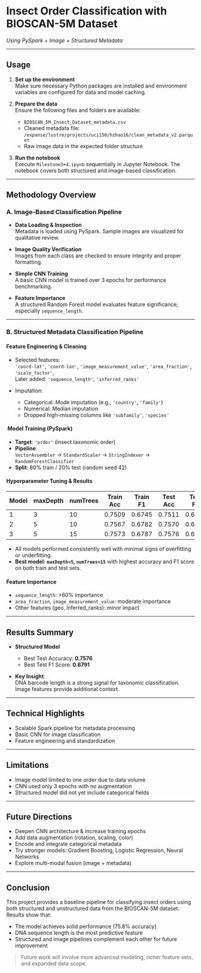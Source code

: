 #  Insect Order Classification with BIOSCAN-5M Dataset  
*Using PySpark + Image + Structured Metadata*

---

##  Usage

1. **Set up the environment**  
   Make sure necessary Python packages are installed and environment variables are configured for data and model caching.

2. **Prepare the data**  
   Ensure the following files and folders are available:
   - `BIOSCAN_5M_Insect_Dataset_metadata.csv`
   - Cleaned metadata file:  
     `/expanse/lustre/projects/uci150/hzhao16/clean_metadata_v2.parquet`
   - Raw image data in the expected folder structure

3. **Run the notebook**  
   Execute `Milestone3+4.ipynb` sequentially in Jupyter Notebook. The notebook covers both structured and image-based classification.

---

##  Methodology Overview

### A. Image-Based Classification Pipeline

- **Data Loading & Inspection**  
  Metadata is loaded using PySpark. Sample images are visualized for qualitative review.

- **Image Quality Verification**  
  Images from each class are checked to ensure integrity and proper formatting.

- **Simple CNN Training**  
  A basic CNN model is trained over 3 epochs for performance benchmarking.

- **Feature Importance**  
  A structured Random Forest model evaluates feature significance, especially `sequence_length`.

---

### B. Structured Metadata Classification Pipeline

####  Feature Engineering & Cleaning

- Selected features:  
  `'coord-lat'`, `'coord-lon'`, `'image_measurement_value'`, `'area_fraction'`, `'scale_factor'`,  
  Later added: `'sequence_length'`, `'inferred_ranks'`

- Imputation:  
  - Categorical: Mode imputation (e.g., `'country'`, `'family'`)  
  - Numerical: Median imputation  
  - Dropped high-missing columns like `'subfamily'`, `'species'`

#### ️ Model Training (PySpark)

- **Target**: `'order'` (insect taxonomic order)  
- **Pipeline**:  
  `VectorAssembler` → `StandardScaler` → `StringIndexer` → `RandomForestClassifier`  
- **Split**: 80% train / 20% test (random seed 42)

####  Hyperparameter Tuning & Results


| Model | maxDepth | numTrees | Train Acc | Train F1 | Test Acc | Test F1 |
|-------|----------|----------|-----------|----------|----------|---------|
| 1     | 3        | 10       | 0.7509    | 0.6745   | 0.7511   | 0.6748  |
| 2     | 5        | 10       | 0.7567    | 0.6782   | 0.7570   | 0.6786  |
| 3     | 5        | 15       | 0.7573    | 0.6787   | 0.7576   | 0.6791  |

- All models performed consistently well with minimal signs of overfitting or underfitting.  
- **Best model: `maxDepth=5`, `numTrees=15`** with highest accuracy and F1 score on both train and test sets.

####  Feature Importance

- `sequence_length`: >80% importance  
- `area_fraction`, `image_measurement_value`: moderate importance  
- Other features (geo, inferred_ranks): minor impact

---

##  Results Summary

- **Structured Model**  
  - Best Test Accuracy: **0.7576**  
  - Best Test F1 Score: **0.6791**

- **Key Insight**:  
  DNA barcode length is a strong signal for taxonomic classification.  
  Image features provide additional context.

---

##  Technical Highlights

- Scalable Spark pipeline for metadata processing  
- Basic CNN for image classification  
- Feature engineering and standardization  

---

##  Limitations

- Image model limited to one order due to data volume  
- CNN used only 3 epochs with no augmentation  
- Structured model did not yet include categorical fields

---

##  Future Directions

- Deepen CNN architecture & increase training epochs  
- Add data augmentation (rotation, scaling, color)  
- Encode and integrate categorical metadata  
- Try stronger models: Gradient Boosting, Logistic Regression, Neural Networks  
- Explore multi-modal fusion (image + metadata)

---

## Conclusion

This project provides a baseline pipeline for classifying insect orders using both structured and unstructured data from the BIOSCAN-5M dataset. Results show that:

- The model achieves solid performance (75.8% accuracy)  
- DNA sequence length is the most predictive feature  
- Structured and image pipelines complement each other for future improvement

> Future work will involve more advanced modeling, richer feature sets, and expanded data scope.
